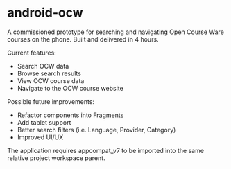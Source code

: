 android-ocw
===========

A commissioned prototype for searching and navigating Open Course Ware courses on the phone. Built and delivered in 4 hours.

Current features:
* Search OCW data
* Browse search results
* View OCW course data
* Navigate to the OCW course website

Possible future improvements:
* Refactor components into Fragments
* Add tablet support
* Better search filters (i.e. Language, Provider, Category)
* Improved UI/UX

The application requires appcompat_v7 to be imported into the same relative project workspace parent.